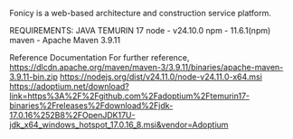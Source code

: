 Fonicy is a web-based architecture and construction service platform.

REQUIREMENTS:
JAVA TEMURIN 17
node - v24.10.0
npm - 11.6.1(npm)
maven - Apache Maven 3.9.11


Reference Documentation
For further reference,
https://dlcdn.apache.org/maven/maven-3/3.9.11/binaries/apache-maven-3.9.11-bin.zip
https://nodejs.org/dist/v24.11.0/node-v24.11.0-x64.msi
https://adoptium.net/download?link=https%3A%2F%2Fgithub.com%2Fadoptium%2Ftemurin17-binaries%2Freleases%2Fdownload%2Fjdk-17.0.16%252B8%2FOpenJDK17U-jdk_x64_windows_hotspot_17.0.16_8.msi&vendor=Adoptium


